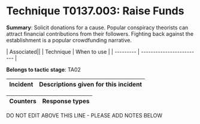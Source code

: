 # Technique T0137.003: Raise Funds

**Summary**: Solicit donations for a cause. Popular conspiracy theorists can attract financial contributions from their followers. Fighting back against the establishment is a popular crowdfunding narrative. 


| Associated||
| Technique | When to use |
| --------- | ------------------------- |


**Belongs to tactic stage**: TA02


| Incident | Descriptions given for this incident |
| -------- | -------------------- |



| Counters | Response types |
| -------- | -------------- |


DO NOT EDIT ABOVE THIS LINE - PLEASE ADD NOTES BELOW